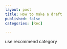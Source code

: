 ```yaml
---
layout: post
title: How to make a draft
published: false
categories: [Rec]

---
```


use recommend category
